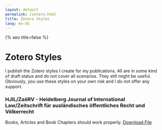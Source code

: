 ```yaml
---
layout: default
permalink: /zotero.html
title: Zotero Styles
lang: en-US
---
```

{% seo title=false %}
# Zotero Styles
I publish the Zotero styles I create for my publications. All are in some kind of draft status and do not cover all scenarios. They still might be useful. Obviously, you use these styles on your own risk and I do not offer any support.
### HJIL/ZaöRV - Heidelberg Journal of International Law/Zeitschrift für ausländisches öffentliches Recht und Völkerrecht
Books, Articles and Book Chapters should work properly.
<a href="hjil_noll_draft.csl" download>Download File</a>
